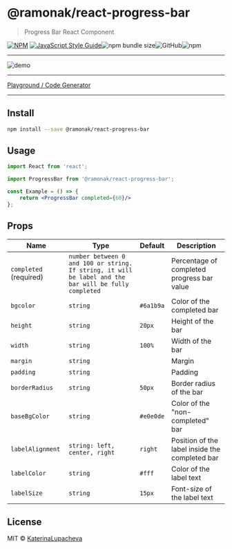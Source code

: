 # @ramonak/react-progress-bar

> Progress Bar React Component

[![NPM](https://img.shields.io/npm/v/@ramonak/react-progress-bar.svg)](https://www.npmjs.com/package/@ramonak/react-progress-bar) [![JavaScript Style Guide](https://img.shields.io/badge/code_style-standard-brightgreen.svg)](https://standardjs.com)![npm bundle size](https://img.shields.io/bundlephobia/min/@ramonak/react-progress-bar)![GitHub](https://img.shields.io/github/license/katerinalupacheva/react-progress-bar)![npm](https://img.shields.io/npm/dw/@ramonak/react-progress-bar)

---

![demo](https://i.ibb.co/Fgh0BsD/animated-demo.gif)

---

[Playground / Code Generator](https://katerinalupacheva.github.io/react-progress-bar/)

---

## Install

```bash
npm install --save @ramonak/react-progress-bar
```

## Usage

```jsx
import React from 'react';

import ProgressBar from '@ramonak/react-progress-bar';

const Example = () => {
    return <ProgressBar completed={60}/>
};
```

## Props

| Name | Type | Default | Description |
| ---- | ---- | ------- | ----------- |
| `completed` (required) | `number between 0 and 100 or string. If string, it will be label and the bar will be fully completed` |  | Percentage of completed progress bar value |
| `bgcolor` | `string` | `#6a1b9a` | Color of the completed bar |
| `height` | `string` | `20px` | Height of the bar |
| `width` | `string` | `100%` | Width of the bar |
| `margin` | `string` |  | Margin |
| `padding` | `string` | | Padding |
| `borderRadius` | `string` | `50px` | Border radius of the bar |
| `baseBgColor` | `string` | `#e0e0de` | Color of the "non-completed" bar |
| `labelAlignment` | `string: left, center, right` | `right`| Position of the label inside the completed bar |
| `labelColor` | `string` | `#fff` | Color of the label text |
| `labelSize` | `string` | `15px`| Font-size of the label text |

## License

MIT © [KaterinaLupacheva](https://github.com/KaterinaLupacheva)
